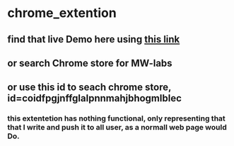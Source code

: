 # chrome_extention

## find that live Demo here using [this link](chrome://extensions/?id=coidfpgjnffglalpnnmahjbhogmlblec)
## or search Chrome store for MW-labs
## or use this id to seach chrome store, id=coidfpgjnffglalpnnmahjbhogmlblec
### this extentetion has nothing functional, only representing that that I write and push it to all user, as a normall web page would Do.
